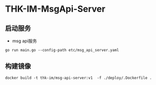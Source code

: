 # THK-IM-MsgApi-Server

## 启动服务

- msg api服务

```
go run main.go --config-path etc/msg_api_server.yaml

```

## 构建镜像

```
docker build -t thk-im/msg-api-server:v1  -f ./deploy/.Dockerfile .
```

